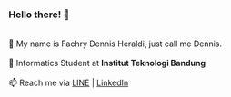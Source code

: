 ### Hello there! 👋

<br>💬 My name is Fachry Dennis Heraldi, just call me Dennis.<br>
<br>🌱 Informatics Student at <b>Institut Teknologi Bandung</b><br>
<br>📫 Reach me via <a href="https://line.me/ti/p/~dennisheraldi/">LINE</a> | <a href="https://www.linkedin.com/in/fachry-d-4ab68210a/">LinkedIn</a> <br>


<!--
**dennisheraldi/dennisheraldi** is a ✨ _special_ ✨ repository because its `README.md` (this file) appears on your GitHub profile.

Here are some ideas to get you started:

- 🔭 I’m currently working on ...
- 🌱 I’m currently learning ...
- 👯 I’m looking to collaborate on ...
- 🤔 I’m looking for help with ...
- 💬 Ask me about ...
- 📫 Reach me via <a href="https://line.me/ti/p/~dennisheraldi/">LINE</a>
- 😄 Pronouns: he/him
- ⚡ Fun fact: ...
-->
